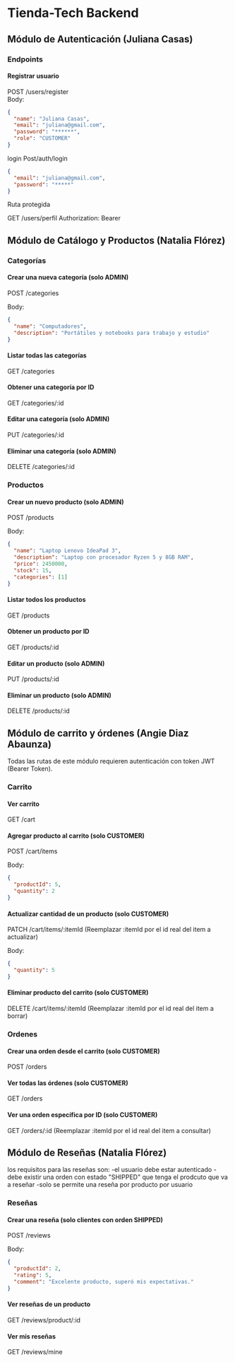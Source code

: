# Tienda-Tech Backend

## Módulo de Autenticación (Juliana Casas)

### Endpoints

#### Registrar usuario
POST /users/register  
Body:
```json
{
  "name": "Juliana Casas",
  "email": "juliana@gmail.com",
  "password": "******",
  "role": "CUSTOMER"
}
```
login Post/auth/login

```json
{
  "email": "juliana@gmail.com",
  "password": "*****"
}
```
Ruta protegida

GET /users/perfil
Authorization: Bearer <token>



## Módulo de Catálogo y Productos (Natalia Flórez)

### Categorías

#### Crear una nueva categoría (solo ADMIN)
POST /categories

Body:
```json
{
  "name": "Computadores",
  "description": "Portátiles y notebooks para trabajo y estudio"
}
```

#### Listar todas las categorías
GET /categories

#### Obtener una categoría por ID
GET /categories/:id

#### Editar una categoría (solo ADMIN)
PUT /categories/:id

#### Eliminar una categoría (solo ADMIN)
DELETE /categories/:id


### Productos

#### Crear un nuevo producto (solo ADMIN)
POST /products

Body:
```json
{
  "name": "Laptop Lenovo IdeaPad 3",
  "description": "Laptop con procesador Ryzen 5 y 8GB RAM",
  "price": 2450000,
  "stock": 15,
  "categories": [1]
}
```

#### Listar todos los productos
GET /products

#### Obtener un producto por ID
GET /products/:id

#### Editar un producto (solo ADMIN)
PUT /products/:id

#### Eliminar un producto (solo ADMIN)
DELETE /products/:id


## Módulo de carrito y órdenes (Angie Diaz Abaunza)
Todas las rutas de este módulo requieren autenticación con token JWT (Bearer Token).

### Carrito

#### Ver carrito
GET /cart

#### Agregar producto al carrito (solo CUSTOMER)
POST /cart/items

Body:
```json
{
  "productId": 5,
  "quantity": 2
}
```

#### Actualizar cantidad de un producto (solo CUSTOMER)
PATCH /cart/items/:itemId
(Reemplazar :itemId por el id real del item a actualizar)

Body:
```json
{
  "quantity": 5
}
```

#### Eliminar producto del carrito (solo CUSTOMER)
DELETE /cart/items/:itemId
(Reemplazar :itemId por el id real del item a borrar)

### Ordenes

#### Crear una orden desde el carrito (solo CUSTOMER)
POST /orders

#### Ver todas las órdenes (solo CUSTOMER)
GET /orders

#### Ver una orden específica por ID (solo CUSTOMER)
GET /orders/:id
(Reemplazar :itemId por el id real del item a consultar)


## Módulo de Reseñas (Natalia Flórez)
los requisitos para las reseñas son:
-el usuario debe estar autenticado
-debe existir una orden con estado "SHIPPED" que tenga el prodcuto que va a reseñar
-solo se permite una reseña por producto por usuario

### Reseñas

#### Crear una reseña (solo clientes con orden SHIPPED)
POST /reviews

Body:
```json
{
  "productId": 2,
  "rating": 5,
  "comment": "Excelente producto, superó mis expectativas."
}

```

#### Ver reseñas de un producto
GET /reviews/product/:id

#### Ver mis reseñas
GET /reviews/mine


